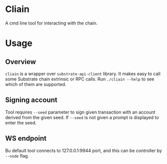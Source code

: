 # Cliain

A cmd line tool for interacting with the chain.

# Usage

## Overview

`cliain` is a wrapper over `substrate-api-client` library. It makes easy to call some Substrate chain
extrinsic or RPC calls. Run `./cliain --help` to see which of them are supported.

## Signing account

Tool requires `--seed` parameter to sign given transaction with an account derived from the given seed.
If `--seed` is not given a prompt is displayed to enter the seed.

## WS endpoint

Bu default tool connects to 127.0.0.1:9944 port, and this can be controller by `--node` flag.
